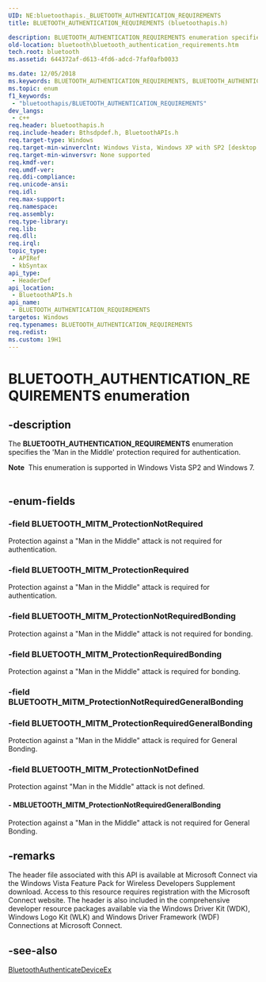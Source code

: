 ```yaml
---
UID: NE:bluetoothapis._BLUETOOTH_AUTHENTICATION_REQUIREMENTS
title: BLUETOOTH_AUTHENTICATION_REQUIREMENTS (bluetoothapis.h)

description: BLUETOOTH_AUTHENTICATION_REQUIREMENTS enumeration specifies the 'Man in the Middle' protection required for authentication.
old-location: bluetooth\bluetooth_authentication_requirements.htm
tech.root: bluetooth
ms.assetid: 644372af-d613-4fd6-adcd-7faf0afb0033

ms.date: 12/05/2018
ms.keywords: BLUETOOTH_AUTHENTICATION_REQUIREMENTS, BLUETOOTH_AUTHENTICATION_REQUIREMENTS enumeration [Bluetooth], BLUETOOTH_MITM_ProtectionNotDefined, BLUETOOTH_MITM_ProtectionNotRequired, BLUETOOTH_MITM_ProtectionNotRequiredBonding, BLUETOOTH_MITM_ProtectionRequired, BLUETOOTH_MITM_ProtectionRequiredBonding, BLUETOOTH_MITM_ProtectionRequiredGeneralBonding, MBLUETOOTH_MITM_ProtectionNotRequiredGeneralBonding, _BLUETOOTH_AUTHENTICATION_REQUIREMENTS, bluetooth.bluetooth_authentication_requirements, bluetoothapis/BLUETOOTH_AUTHENTICATION_REQUIREMENTS, bluetoothapis/BLUETOOTH_MITM_ProtectionNotDefined, bluetoothapis/BLUETOOTH_MITM_ProtectionNotRequired, bluetoothapis/BLUETOOTH_MITM_ProtectionNotRequiredBonding, bluetoothapis/BLUETOOTH_MITM_ProtectionRequired, bluetoothapis/BLUETOOTH_MITM_ProtectionRequiredBonding, bluetoothapis/BLUETOOTH_MITM_ProtectionRequiredGeneralBonding, bluetoothapis/MBLUETOOTH_MITM_ProtectionNotRequiredGeneralBonding
ms.topic: enum
f1_keywords: 
 - "bluetoothapis/BLUETOOTH_AUTHENTICATION_REQUIREMENTS"
dev_langs:
 - c++
req.header: bluetoothapis.h
req.include-header: Bthsdpdef.h, BluetoothAPIs.h
req.target-type: Windows
req.target-min-winverclnt: Windows Vista, Windows XP with SP2 [desktop apps only]
req.target-min-winversvr: None supported
req.kmdf-ver: 
req.umdf-ver: 
req.ddi-compliance: 
req.unicode-ansi: 
req.idl: 
req.max-support: 
req.namespace: 
req.assembly: 
req.type-library: 
req.lib: 
req.dll: 
req.irql: 
topic_type:
 - APIRef
 - kbSyntax
api_type:
 - HeaderDef
api_location:
 - BluetoothAPIs.h
api_name:
 - BLUETOOTH_AUTHENTICATION_REQUIREMENTS
targetos: Windows
req.typenames: BLUETOOTH_AUTHENTICATION_REQUIREMENTS
req.redist: 
ms.custom: 19H1
---
```


# BLUETOOTH_AUTHENTICATION_REQUIREMENTS enumeration


## -description


The <b>BLUETOOTH_AUTHENTICATION_REQUIREMENTS</b> enumeration specifies the 'Man in the Middle' protection required for authentication.
<div class="alert"><b>Note</b>  This enumeration is supported in Windows Vista SP2 and Windows 7.</div><div> </div>

## -enum-fields




### -field BLUETOOTH_MITM_ProtectionNotRequired

Protection against a "Man in the Middle" attack is not required for authentication.


### -field BLUETOOTH_MITM_ProtectionRequired

Protection against a "Man in the Middle" attack is required for authentication.


### -field BLUETOOTH_MITM_ProtectionNotRequiredBonding

Protection against a "Man in the Middle" attack is not required for bonding.


### -field BLUETOOTH_MITM_ProtectionRequiredBonding

Protection against a "Man in the Middle" attack is required for bonding.


### -field BLUETOOTH_MITM_ProtectionNotRequiredGeneralBonding


### -field BLUETOOTH_MITM_ProtectionRequiredGeneralBonding

Protection against a "Man in the Middle" attack is required for General Bonding.


### -field BLUETOOTH_MITM_ProtectionNotDefined

Protection against "Man in the Middle" attack is not defined.


#### - MBLUETOOTH_MITM_ProtectionNotRequiredGeneralBonding

Protection against a "Man in the Middle" attack is not required for General Bonding.


## -remarks



The header file associated with this API is available at Microsoft Connect via the Windows Vista Feature Pack for Wireless Developers Supplement download. Access to this resource requires registration with the Microsoft Connect website. The header is also included in the comprehensive developer resource packages available via the Windows Driver Kit (WDK), Windows Logo Kit (WLK) and Windows Driver Framework (WDF) Connections at Microsoft Connect. 




## -see-also




<a href="https://docs.microsoft.com/windows/desktop/api/bluetoothapis/nf-bluetoothapis-bluetoothauthenticatedeviceex">BluetoothAuthenticateDeviceEx</a>
 

 

